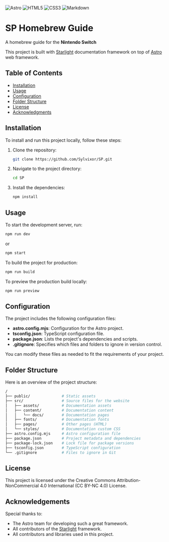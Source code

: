 ![Astro](https://img.shields.io/badge/astro-%232C2052.svg?style=for-the-badge&logo=astro&logoColor=white)
![HTML5](https://img.shields.io/badge/html5-%23E34F26.svg?style=for-the-badge&logo=html5&logoColor=white)
![CSS3](https://img.shields.io/badge/css3-%231572B6.svg?style=for-the-badge&logo=css3&logoColor=white)
![Markdown](https://img.shields.io/badge/markdown-%23000000.svg?style=for-the-badge&logo=markdown&logoColor=white)

# SP Homebrew Guide

A homebrew guide for the **Nintendo Switch**

This project is built with [Starlight](https://github.com/withastro/starlight) documentation framework on top of [Astro](https://astro.build/) web framework.

## Table of Contents

- [Installation](#installation)
- [Usage](#usage)
- [Configuration](#configuration)
- [Folder Structure](#folder-structure)
- [License](#license)
- [Acknowledgments](#acknowledgments)

## Installation

To install and run this project locally, follow these steps:

1. Clone the repository:

   ```bash
   git clone https://github.com/Sylvixor/SP.git
   ```

2. Navigate to the project directory:

   ```bash
   cd SP
   ```

3. Install the dependencies:

   ```bash
   npm install
   ```

## Usage

To start the development server, run:

```bash
npm run dev
```

or

```bash
npm start
```

To build the project for production:

```bash
npm run build
```

To preview the production build locally:

```bash
npm run preview
```

## Configuration

The project includes the following configuration files:

- **astro.config.mjs**: Configuration for the Astro project.
- **tsconfig.json**: TypeScript configuration file.
- **package.json**: Lists the project's dependencies and scripts.
- **.gitignore**: Specifies which files and folders to ignore in version control.

You can modify these files as needed to fit the requirements of your project.

## Folder Structure

Here is an overview of the project structure:

```bash
/
├── public/              # Static assets
├── src/                 # Source files for the website
│   ├── assets/          # Documentation assets
│   ├── content/         # Documentation content
│   │   └── docs/        # Documentation pages
│   ├── fonts/           # Documentation fonts
│   ├── pages/           # Other pages (HTML)
│   └── styles/          # Documentation custom CSS
├── astro.config.mjs     # Astro configuration file
├── package.json         # Project metadata and dependencies
├── package-lock.json    # Lock file for package versions
├── tsconfig.json        # TypeScript configuration
└── .gitignore           # Files to ignore in Git
```

## License

This project is licensed under the Creative Commons Attribution-NonCommercial 4.0 International (CC BY-NC 4.0) License.

## Acknowledgements

Special thanks to:

- The Astro team for developing such a great framework.
- All contributors of the [Starlight](https://github.com/withastro/starlight) framework.
- All contributors and libraries used in this project.
